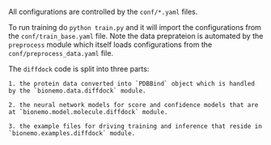 All configurations are controlled by the `conf/*.yaml` files.

To run training do `python train.py` and it will import the configurations from the `conf/train_base.yaml` file.
Note the data preprateion is automated by the `preprocess` module which itself loads configurations from the `conf/preprocess_data.yaml` file.

The `diffdock` code is split into three parts:

    1. the protein data converted into `PDBBind` object which is handled by the `bionemo.data.diffdock` module.

    2. the neural network models for score and confidence models that are at `bionemo.model.molecule.diffdock` module.

    3. the example files for driving training and inference that reside in `bionemo.examples.diffdock` module.